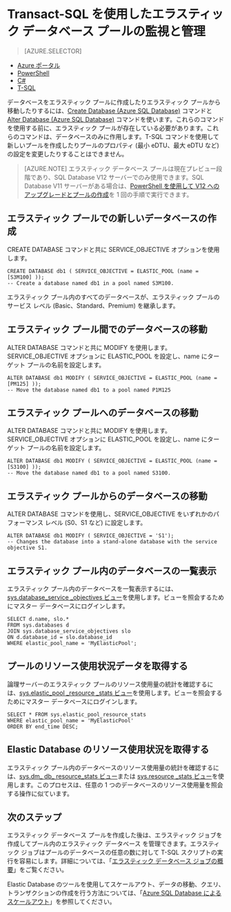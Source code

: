 <properties 
    pageTitle="T-SQL を使用したエラスティック プール内への Azure SQL データベースの作成または移動 | Microsoft Azure" 
    description="T-SQL を使用してエラスティック プール内に Azure SQL データベースを作成します。または、T-SQL を使用してエラスティック プールにデータベースを移動したり、エラスティック プールからデータベースを移動したりします。" 
	services="sql-database" 
    documentationCenter="" 
    authors="sidneyh" 
    manager="jhubbard" 
    editor=""/>

<tags
    ms.service="sql-database"
    ms.devlang="NA"
    ms.topic="get-started-article"
    ms.tgt_pltfrm="NA"
    ms.workload="data-management" 
    ms.date="04/28/2016"
    ms.author="sidneyh"/>

# Transact-SQL を使用したエラスティック データベース プールの監視と管理  

> [AZURE.SELECTOR]
- [Azure ポータル](sql-database-elastic-pool-manage-portal.md)
- [PowerShell](sql-database-elastic-pool-manage-powershell.md)
- [C#](sql-database-elastic-pool-manage-csharp.md)
- [T-SQL](sql-database-elastic-pool-manage-tsql.md)

データベースをエラスティック プールに作成したりエラスティック プールから移動したりするには、[Create Database (Azure SQL Database)](https://msdn.microsoft.com/library/dn268335.aspx) コマンドと [Alter Database (Azure SQL Database)](https://msdn.microsoft.com/library/mt574871.aspx) コマンドを使います。これらのコマンドを使用する前に、エラスティック プールが存在している必要があります。これらのコマンドは、データベースのみに作用します。T-SQL コマンドを使用して新しいプールを作成したりプールのプロパティ (最小 eDTU、最大 eDTU など) の設定を変更したりすることはできません。


> [AZURE.NOTE] エラスティック データベース プールは現在プレビュー段階であり、SQL Database V12 サーバーでのみ使用できます。SQL Database V11 サーバーがある場合は、[PowerShell を使用して V12 へのアップグレードとプールの作成](sql-database-upgrade-server-portal.md)を 1 回の手順で実行できます。


## エラスティック プールでの新しいデータベースの作成
CREATE DATABASE コマンドと共に SERVICE_OBJECTIVE オプションを使用します。

	CREATE DATABASE db1 ( SERVICE_OBJECTIVE = ELASTIC_POOL (name = [S3M100] ));
	-- Create a database named db1 in a pool named S3M100.

エラスティック プール内のすべてのデータベースが、エラスティック プールのサービス レベル (Basic、Standard、Premium) を継承します。


## エラスティック プール間でのデータベースの移動
ALTER DATABASE コマンドと共に MODIFY を使用します。SERVICE\_OBJECTIVE オプションに ELASTIC\_POOL を設定し、name にターゲット プールの名前を設定します。

	ALTER DATABASE db1 MODIFY ( SERVICE_OBJECTIVE = ELASTIC_POOL (name = [PM125] ));
	-- Move the database named db1 to a pool named P1M125  

## エラスティック プールへのデータベースの移動 
ALTER DATABASE コマンドと共に MODIFY を使用します。SERVICE\_OBJECTIVE オプションに ELASTIC_POOL を設定し、name にターゲット プールの名前を設定します。

	ALTER DATABASE db1 MODIFY ( SERVICE_OBJECTIVE = ELASTIC_POOL (name = [S3100] ));
	-- Move the database named db1 to a pool named S3100.

## エラスティック プールからのデータベースの移動
ALTER DATABASE コマンドを使用し、SERVICE_OBJECTIVE をいずれかのパフォーマンス レベル (S0、S1 など) に設定します。

	ALTER DATABASE db1 MODIFY ( SERVICE_OBJECTIVE = 'S1');
	-- Changes the database into a stand-alone database with the service objective S1.

## エラスティック プール内のデータベースの一覧表示
エラスティック プール内のデータベースを一覧表示するには、[sys.database\_service \_objectives ビュー](https://msdn.microsoft.com/library/mt712619)を使用します。ビューを照会するためにマスター データベースにログインします。

	SELECT d.name, slo.*  
	FROM sys.databases d 
	JOIN sys.database_service_objectives slo  
	ON d.database_id = slo.database_id
	WHERE elastic_pool_name = 'MyElasticPool'; 

## プールのリソース使用状況データを取得する

論理サーバーのエラスティック プールのリソース使用量の統計を確認するには、[sys.elastic\_pool \_resource \_stats ビュー](https://msdn.microsoft.com/library/mt280062.aspx)を使用します。ビューを照会するためにマスター データベースにログインします。

	SELECT * FROM sys.elastic_pool_resource_stats 
	WHERE elastic_pool_name = 'MyElasticPool'
	ORDER BY end_time DESC;

## Elastic Database のリソース使用状況を取得する

エラスティック プール内のデータベースのリソース使用量の統計を確認するには、[sys.dm\_ db\_ resource\_stats ビュー](https://msdn.microsoft.com/library/dn800981.aspx)または [sys.resource \_stats ビュー](https://msdn.microsoft.com/library/dn269979.aspx)を使用します。このプロセスは、任意の 1 つのデータベースのリソース使用量を照会する操作に似ています。

## 次のステップ

エラスティック データベース プールを作成した後は、エラスティック ジョブを作成してプール内のエラスティック データベース を管理できます。エラスティック ジョブはプールのデータベースの任意の数に対して T-SQL スクリプトの実行を容易にします。詳細については、「[エラスティック データベース ジョブの概要](sql-database-elastic-jobs-overview.md)」をご覧ください。

Elastic Database のツールを使用してスケールアウト、データの移動、クエリ、トランザクションの作成を行う方法については、「[Azure SQL Database によるスケールアウト](sql-database-elastic-scale-introduction.md)」を参照してください。

<!---HONumber=AcomDC_0504_2016-->